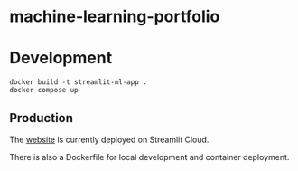 # machine-learning-portfolio

# Development
`docker build -t streamlit-ml-app .`  
`docker compose up`

## Production
The [website](https://machine-learning-portfolio.streamlit.app/) is currently deployed on Streamlit Cloud.

There is also a Dockerfile for local development and container deployment.
